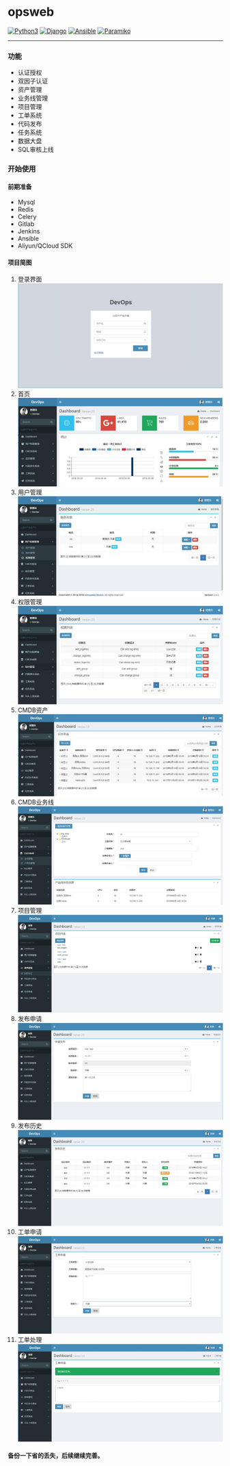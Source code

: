 # opsweb

[![Python3](https://img.shields.io/badge/python-2.7-green.svg?style=plastic)](https://www.python.org/)
[![Django](https://img.shields.io/badge/django-1.11-brightgreen.svg?style=plastic)](https://www.djangoproject.com/)
[![Ansible](https://img.shields.io/badge/ansible-1.9.6-blue.svg?style=plastic)](https://www.ansible.com/)
[![Paramiko](https://img.shields.io/badge/paramiko-2.1.2-green.svg?style=plastic)](http://www.paramiko.org/)

----

### 功能
  - 认证授权
  - 双因子认证
  - 资产管理 
  - 业务线管理 
  - 项目管理 
  - 工单系统 
  - 代码发布 
  - 任务系统 
  - 数据大盘 
  - SQL审核上线

### 开始使用
#### 前期准备
  - Mysql
  - Redis
  - Celery
  - Gitlab
  - Jenkins
  - Ansible
  - Aliyun/QCloud SDK
#### 项目简图
1. 登录界面
![登录界面](./pic/登录页.jpg)
2. 首页
![首页](./pic/index.jpg)
3. 用户管理
![角色管理](./pic/角色管理.jpg)
4. 权限管理
![权限管理](./pic/权限管理.jpg)
5. CMDB资产
![CMDB资产](./pic/CMDB资产.jpg)
6. CMDB业务线
![CMDB业务线](./pic/CMDB业务线.jpg)
7. 项目管理
![项目管理](./pic/项目管理.jpg)
8. 发布申请
![发布申请](./pic/发布申请.jpg)
9. 发布历史
![发布历史](./pic/发布历史.jpg)
10. 工单申请
![工单申请](./pic/工单申请.jpg)
11. 工单处理
![工单处理](./pic/工单处理.jpg)
#### 备份一下省的丢失，后续继续完善。
